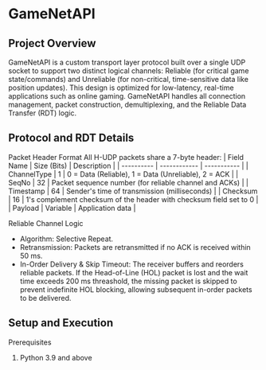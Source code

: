 # GameNetAPI

## Project Overview
GameNetAPI is a custom transport layer protocol built over a single UDP socket to support two distinct logical channels: Reliable (for critical game state/commands) and Unreliable (for non-critical, time-sensitive data like position updates). This design is optimized for low-latency, real-time applications such as online gaming. GameNetAPI handles all connection management, packet construction, demultiplexing, and the Reliable Data Transfer (RDT) logic.

## Protocol and RDT Details
Packet Header Format
All H-UDP packets share a 7-byte header:
| Field Name | Size (Bits) | Description |
| ---------- | ------------ | ----------- |
| ChannelType | 1 | 0 = Data (Reliable), 1 = Data (Unreliable), 2 = ACK | 
| SeqNo | 32 | Packet sequence number (for reliable channel and ACKs) |
| Timestamp | 64 | Sender's time of transmission (milliseconds) |
| Checksum | 16 | 1's complement checksum of the header with checksum field set to 0 |
| Payload | Variable | Application data |

Reliable Channel Logic
- Algorithm: Selective Repeat.
- Retransmission: Packets are retransmitted if no ACK is received within 50 ms.
- In-Order Delivery & Skip Timeout: The receiver buffers and reorders reliable packets. If the Head-of-Line (HOL) packet is lost and the wait time exceeds 200 ms threashold, the missing packet is skipped to prevent indefinite HOL blocking, allowing subsequent in-order packets to be delivered.

## Setup and Execution
Prerequisites
1. Python 3.9 and above
